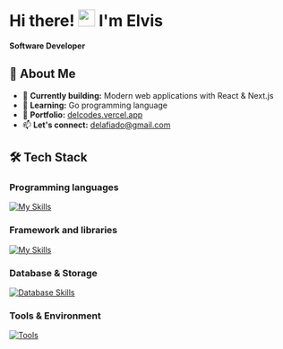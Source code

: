 # Hi there! <img src="https://raw.githubusercontent.com/MartinHeinz/MartinHeinz/master/wave.gif" width="30px"> I'm Elvis
**Software Developer**

## 🚀 About Me

- 🔭 **Currently building:** Modern web applications with React & Next.js
- 🌱 **Learning:** Go programming language
- 💼 **Portfolio:** [delcodes.vercel.app](https://delcodes.vercel.app)
- 📫 **Let's connect:** [delafiado@gmail.com](mailto:delafiado@gmail.com)

## 🛠️ Tech Stack

### Programming languages
[![My Skills](https://skillicons.dev/icons?i=javascript,typescript,bash,html,css,python&theme=dark)](https://skillicons.dev)

### Framework and libraries
[![My Skills](https://skillicons.dev/icons?i=react,nextjs,tailwind&theme=dark)](https://skillicons.dev)

### Database & Storage
[![Database Skills](https://skillicons.dev/icons?i=postgres,supabase&theme=dark)](https://skillicons.dev)

### Tools & Environment
[![Tools](https://skillicons.dev/icons?i=git,github,docker,vercel,linux,neovim,vscode&theme=dark)](https://skillicons.dev)
